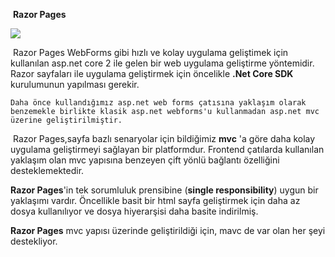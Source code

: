 ​																		**Razor Pages**

![](https://docs.microsoft.com/tr-tr/aspnet/core/tutorials/razor-pages/razor-pages-start/_static/home2.2.png?view=aspnetcore-3.1)



​	Razor Pages WebForms gibi hızlı ve kolay uygulama geliştimek için kullanılan asp.net core 2 ile gelen bir web uygulama geliştirme yöntemidir. Razor sayfaları ile uygulama geliştirmek için öncelikle **.Net Core SDK** kurulumunun yapılması gerekir. 

 	Daha önce kullandığımız asp.net web forms çatısına yaklaşım olarak benzemekle birlikte klasik asp.net webforms'u kullanmadan asp.net mvc üzerine geliştirilmiştir. 

​	Razor Pages,sayfa bazlı senaryolar için bildiğimiz **mvc** 'a  göre daha kolay uygulama geliştirmeyi sağlayan bir platformdur. Frontend çatılarda kullanılan yaklaşım olan mvc yapısına benzeyen çift yönlü bağlantı özelliğini desteklemektedir. 



**Razor Pages**'in tek sorumluluk prensibine (**single responsibility**) uygun bir yaklaşımı vardır. Öncellikle basit bir html sayfa geliştirmek için daha az dosya kullanılıyor ve dosya hiyerarşisi daha basite indirilmiş. 

**Razor Pages** mvc yapısı üzerinde geliştirildiği için, mavc de var olan her şeyi destekliyor. 